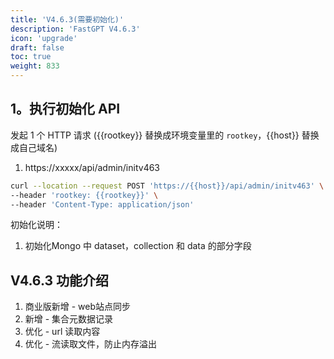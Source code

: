 ```yaml
---
title: 'V4.6.3(需要初始化)'
description: 'FastGPT V4.6.3'
icon: 'upgrade'
draft: false
toc: true
weight: 833
---
```


## 1。执行初始化 API

发起 1 个 HTTP 请求 ({{rootkey}} 替换成环境变量里的 `rootkey`，{{host}} 替换成自己域名)

1. https://xxxxx/api/admin/initv463

```bash
curl --location --request POST 'https://{{host}}/api/admin/initv463' \
--header 'rootkey: {{rootkey}}' \
--header 'Content-Type: application/json'
```

初始化说明：
1. 初始化Mongo 中 dataset，collection 和 data 的部分字段

## V4.6.3 功能介绍

1. 商业版新增 - web站点同步
2. 新增 - 集合元数据记录
3. 优化 - url 读取内容
4. 优化 - 流读取文件，防止内存溢出
